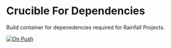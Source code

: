 # Crucible For Dependencies
Build container for depenedencies required for Rainfall Projects.

[![On Push](https://github.com/rainfall-one/env-crucible/actions/workflows/on-push.yml/badge.svg)](https://github.com/rainfall-one/env-crucible/actions/workflows/on-push.yml)

